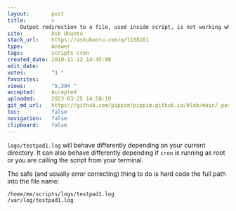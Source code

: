 ```yaml
---
layout:       post
title:        >
    Output redirection to a file, used inside script, is not working when executed from crontab
site:         Ask Ubuntu
stack_url:    https://askubuntu.com/q/1188181
type:         Answer
tags:         scripts cron
created_date: 2019-11-12 14:45:00
edit_date:    
votes:        "1 "
favorites:    
views:        "5,394 "
accepted:     Accepted
uploaded:     2023-03-25 14:58:19
git_md_url:   https://github.com/pippim/pippim.github.io/blob/main/_posts/2019/2019-11-12-Output-redirection-to-a-file_-used-inside-script_-is-not-working-when-executed-from-crontab.md
toc:          false
navigation:   false
clipboard:    false
---
```


`logs/testpad1.log` will behave differently depending on your current directory. It can also behave differently depending if `cron` is running as root or you are calling the script from your terminal.

The safe (and usually error correcting) thing to do is hard code the full path into the file name:

``` 
/home/me/scripts/logs/testpad1.log
/var/log/testpad1.log
```
